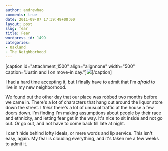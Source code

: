 ```yaml
---
author: andrewhao
comments: true
date: 2011-09-07 17:39:49+00:00
layout: post
slug: fear
title: Fear
wordpress_id: 1499
categories:
- Oakland
- The Neighborhood
---
```


[caption id="attachment_1500" align="alignnone" width="500" caption="Justin and I on move-in day."][![](http://www.andrewhao.com/wp-content/uploads/2011/09/photo-500x375.jpg)](http://www.andrewhao.com/?attachment_id=1500)[/caption]

I had a hard time accepting it, but I finally have to admit that I'm _afraid_ to live in my new neighborhood.

We found out the other day that our place was robbed two months before we came in. There's a lot of characters that hang out around the liquor store down the street. I _think_ there's a lot of unusual traffic at the house a few doors down. I'm finding I'm making assumptions about people by their race and ethnicity, and letting fear get in the way. It's nice to sit inside and not go out. Or go out, and not have to come back till late at night.

I can't hide behind lofty ideals, or mere words and lip service. This isn't easy, again. My fear is clouding everything, and it's taken me a few weeks to admit it.
